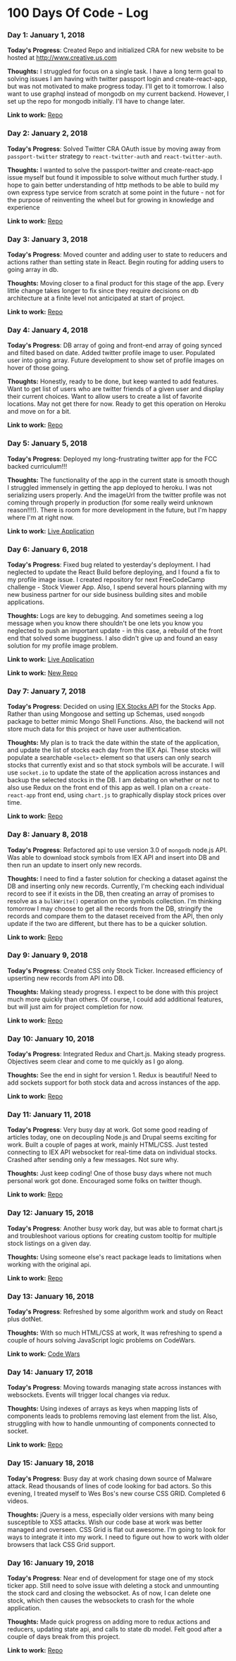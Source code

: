 # 100 Days Of Code - Log

<!-- ### Day 0: February 30, 2016 (Example 2)
##### (delete me or comment me out)

**Today's Progress**: Fixed CSS, worked on canvas functionality for the app.

**Thoughts**: I really struggled with CSS, but, overall, I feel like I am slowly getting better at it. Canvas is still new for me, but I managed to figure out some basic functionaliity

**Link(s) to work**: [Calculator App](http://www.example.com) -->

### Day 1: January 1, 2018

**Today's Progress**: Created Repo and initialized CRA for new website to be hosted at http://www.creative.us.com

**Thoughts:** I struggled for focus on a single task. I have a long term goal to solving issues I am having with twitter passport login and create-react-app, but was not motivated to make progress today. I'll get to it tomorrow. I also want to use graphql instead of mongodb on my current backend. However, I set up the repo for mongodb initially. I'll have to change later.

**Link to work:** [Repo](https://github.com/wesleylhandy/creativ.us.com)

### Day 2: January 2, 2018

**Today's Progress**: Solved Twitter CRA OAuth issue by moving away from `passport-twitter` strategy to `react-twitter-auth` and `react-twitter-auth`. 

**Thoughts:** I wanted to solve the passport-twitter and create-react-app issue myself but found it impossible to solve without much further study. I hope to gain better understanding of http methods to be able to build my own express type service from scratch at some point in the future - not for the purpose of reinventing the wheel but for growing in knowledge and experience

**Link to work:** [Repo](https://github.com/wesleylhandy/where-u-at)

### Day 3: January 3, 2018

**Today's Progress**: Moved counter and adding user to state to reducers and actions rather than setting state in React. Begin routing for adding users to going array in db.

**Thoughts:** Moving closer to a final product for this stage of the app. Every little change takes longer to fix since they require decisions on db architecture at a finite level not anticipated at start of project.

**Link to work:** [Repo](https://github.com/wesleylhandy/where-u-at)

### Day 4: January 4, 2018

**Today's Progress**: DB array of going and front-end array of going synced and filted based on date. Added twitter profile image to user. Populated user into going array. Future development to show set of profile images on hover of those going.

**Thoughts:** Honestly, ready to be done, but keep wanted to add features. Want to get list of users who are twitter friends of a given user and display their current choices. Want to allow users to create a list of favorite locations. May not get there for now. Ready to get this operation on Heroku and move on for a bit.

**Link to work:** [Repo](https://github.com/wesleylhandy/where-u-at)

### Day 5: January 5, 2018

**Today's Progress**: Deployed my long-frustrating twitter app for the FCC backed curriculum!!!

**Thoughts:** The functionality of the app in the current state is smooth though I struggled immensely in getting the app deployed to heroku. I was not serializing users properly. And the imageUrl from the twitter profile was not coming through properly in production (for some really weird unknown reason!!!!). There is room for more development in the future, but I'm happy where I'm at right now. 

**Link to work:** [Live Application](https://where-u-at.herokuapp.com/)

### Day 6: January 6, 2018

**Today's Progress**: Fixed bug related to yesterday's deployment. I had neglected to update the React Build before deploying, and I found a fix to my profile image issue. I created repository for next FreeCodeCamp challenge - Stock Viewer App. Also, I spend several hours planning with my new business partner for our side business building sites and mobile applications.

**Thoughts:** Logs are key to debugging. And sometimes seeing a log message when you know there shouldn't be one lets you know you neglected to push an important update - in this case, a rebuild of the front end that solved some bugginess. I also didn't give up and found an easy solution for my profile image problem. 

**Link to work:** [Live Application](https://where-u-at.herokuapp.com/)

**Link to work:** [New Repo](https://github.com/wesleylhandy/stock-viewer)

### Day 7: January 7, 2018

**Today's Progress**: Decided on using [IEX Stocks API](https://iextrading.com/developer/docs/) for the Stocks App. Rather than using Mongoose and setting up Schemas, used `mongodb` package to better mimic Mongo Shell Functions. Also, the backend will not store much data for this project or have user authentication.

**Thoughts:** My plan is to track the date within the state of the application, and update the list of stocks each day from the IEX Api. These stocks will populate a searchable `<select>` element so that users can only search stocks that currently exist and so that stock symbols will be accurate. I will use `socket.io` to update the state of the application across instances and backup the selected stocks in the DB. I am debating on whether or not to also use Redux on the front end of this app as well. I plan on a `create-react-app` front end, using `chart.js` to graphically display stock prices over time.

**Link to work:** [Repo](https://github.com/wesleylhandy/stock-viewer)

### Day 8: January 8, 2018

**Today's Progress**: Refactored api to use version 3.0 of `mongodb` node.js API. Was able to download stock symbols from IEX API and insert into DB and then run an update to insert only new records. 

**Thoughts:** I need to find a faster solution for checking a dataset against the DB and inserting only new records. Currently, I'm checking each individual record to see if it exists in the DB, then creating an array of promises to resolve as a `bulkWrite()` operation on the symbols collection. I'm thinking tomorrow I may choose to get all the records from the DB, stringify the records and compare them to the dataset received from the API, then only update if the two are different, but there has to be a quicker solution.

**Link to work:** [Repo](https://github.com/wesleylhandy/stock-viewer)

### Day 9: January 9, 2018

**Today's Progress**: Created CSS only Stock Ticker. Increased efficiency of upserting new records from API into DB.

**Thoughts:** Making steady progress. I expect to be done with this project much more quickly than others. Of course, I could add additional features, but will just aim for project completion for now.

**Link to work:** [Repo](https://github.com/wesleylhandy/stock-viewer)

### Day 10: January 10, 2018

**Today's Progress**: Integrated Redux and Chart.js. Making steady progress. Objectives seem clear and come to me quickly as I go along. 

**Thoughts:** See the end in sight for version 1. Redux is beautiful! Need to add sockets support for both stock data and across instances of the app.

**Link to work:** [Repo](https://github.com/wesleylhandy/stock-viewer)

### Day 11: January 11, 2018

**Today's Progress**: Very busy day at work. Got some good reading of articles today, one on decoupling Node.js and Drupal seems exciting for work. Built a couple of pages at work, mainly HTML/CSS. Just tested connecting to IEX API websocket for real-time data on individual stocks. Crashed after sending only a few messages. Not sure why.

**Thoughts:** Just keep coding! One of those busy days where not much personal work got done. Encouraged some folks on twitter though.

**Link to work:** [Repo](https://github.com/wesleylhandy/stock-viewer)

### Day 12: January 15, 2018

**Today's Progress**: Another busy work day, but was able to format chart.js and troubleshoot various options for creating custom tooltip for multiple stock listings on a given day.

**Thoughts:** Using someone else's react package leads to limitations when working with the original api. 

**Link to work:** [Repo](https://github.com/wesleylhandy/stock-viewer)

### Day 13: January 16, 2018

**Today's Progress**: Refreshed by some algorithm work and study on React plus dotNet.

**Thoughts:** With so much HTML/CSS at work, It was refreshing to spend a couple of hours solving JavaScript logic problems on CodeWars.

**Link to work:** [Code Wars](https://www.codewars.com/users/wesleylhandy)

### Day 14: January 17, 2018

**Today's Progress**: Moving towards managing state across instances with websockets. Events will trigger local changes via redux.

**Thoughts:** Using indexes of arrays as keys when mapping lists of components leads to problems removing last element from the list. Also, struggling with how to handle unmounting of components connected to socket.

**Link to work:** [Repo](https://github.com/wesleylhandy/stock-viewer)

### Day 15: January 18, 2018

**Today's Progress**: Busy day at work chasing down source of Malware attack. Read thousands of lines of code looking for bad actors. So this evening, I treated myself to Wes Bos's new course CSS GRID. Completed 6 videos.

**Thoughts:** jQuery is a mess, especially older versions with many being susceptible to XSS attacks. Wish our code base at work was better managed and overseen. CSS Grid is flat out awesome. I'm going to look for ways to integrate it into my work. I need to figure out how to work with older browsers that lack CSS Grid support.

### Day 16: January 19, 2018

**Today's Progress**: Near end of development for stage one of my stock ticker app. Still need to solve issue with deleting a stock and unmounting the stock card and closing the websocket. As of now, I can delete one stock, which then causes the websockets to crash for the whole application.

**Thoughts:** Made quick progress on adding more to redux actions and reducers, updating state api, and calls to state db model. Felt good after a couple of days break from this project.

**Link to work:** [Repo](https://github.com/wesleylhandy/stock-viewer)